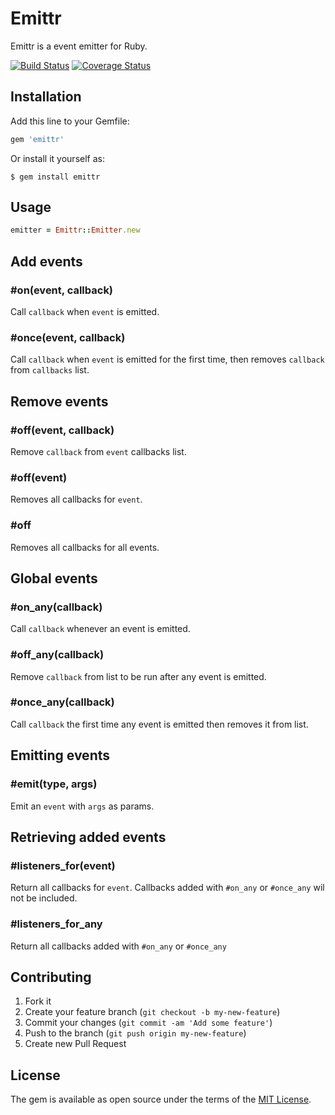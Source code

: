 # Emittr

Emittr is a event emitter for Ruby.

[![Build Status](https://travis-ci.org/talyssonoc/emittr.svg?branch=master)](https://travis-ci.org/talyssonoc/emittr) [![Coverage Status](https://coveralls.io/repos/github/talyssonoc/emittr/badge.svg?branch=master)](https://coveralls.io/github/talyssonoc/emittr?branch=master)

Installation
------------

Add this line to your Gemfile:

```ruby
gem 'emittr'
```

Or install it yourself as:

    $ gem install emittr

Usage
-----

```ruby
emitter = Emittr::Emitter.new
```

## Add events

### #on(event, callback)

Call `callback` when `event` is emitted.

### #once(event, callback)

Call `callback` when `event` is emitted for the first time, then removes `callback` from `callbacks` list.

## Remove events

### #off(event, callback)

Remove `callback` from `event` callbacks list.

### #off(event)

Removes all callbacks for `event`.

### #off

Removes all callbacks for all events.

## Global events

### #on_any(callback)

Call `callback` whenever an event is emitted.

### #off_any(callback)

Remove `callback` from list to be run after any event is emitted.

### #once_any(callback)

Call `callback` the first time any event is emitted then removes it from list.

## Emitting events

### #emit(type, args)

Emit an `event` with `args` as params.

## Retrieving added events

### #listeners_for(event)

Return all callbacks for `event`. Callbacks added with `#on_any` or `#once_any` wil not be included.

### #listeners_for_any

Return all callbacks added with `#on_any` or `#once_any`

## Contributing

1. Fork it
2. Create your feature branch (`git checkout -b my-new-feature`)
3. Commit your changes (`git commit -am 'Add some feature'`)
4. Push to the branch (`git push origin my-new-feature`)
5. Create new Pull Request


## License

The gem is available as open source under the terms of the [MIT License](http://opensource.org/licenses/MIT).

